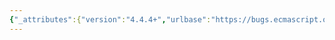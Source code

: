 ```yaml
---
{"_attributes":{"version":"4.4.4+","urlbase":"https://bugs.ecmascript.org/","maintainer":"dherman@mozilla.com"},"bug":{"bug_id":806,"creation_ts":"2012-10-16 14:20:00 -0700","short_desc":"15.1.3: uri*","delta_ts":"2015-02-18 18:21:48 -0800","product":"Draft for 7th Edition","component":"Deferred from 6th edition","version":"unspecified","rep_platform":"All","op_sys":"All","bug_status":"CONFIRMED","priority":"Normal","bug_severity":"enhancement","everconfirmed":true,"reporter":{"uid":"jmdyck","name":"Michael Dyck"},"assigned_to":{"uid":"allen","name":"Allen Wirfs-Brock"},"long_desc":{"commentid":1948,"comment_count":0,"who":{"uid":"jmdyck","name":"Michael Dyck"},"bug_when":"2012-10-16 14:20:08 -0700","thetext":"In 15.1.3 \"URI Handling Function Properties\",\nthe \"Syntax\" sub-section defines the nonterminals whose names begin with \"uri\".\n\nEverywhere else in the spec, nonterminals have names beginning with\nan uppercase letter. Why are the uri* nonterminals the exception?\n\nAlso, am I right in thinking that the nonterminals 'uri', 'uriCharacter', and\n'uriEscaped' are not actually used in the spec?"}}}
---
```

